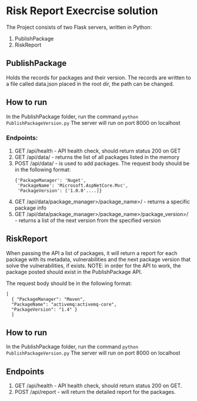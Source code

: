 # Risk Report Execrcise solution

The Project consists of two Flask servers, written in Python:
1. PublishPackage
2. RiskReport

## PublishPackage
Holds the records for packages and their version. 
The records are written to a file called data.json placed in the root dir, the path can be changed.

## How to run
In the PublishPackage folder, run the command ```python PublishPackageVersion.py```
The server will run on port 8000 on localhost

### Endpoints:

1. GET /api/health - API health check, should return status 200 on GET 
2. GET /api/data/ - returns the list of all packages listed in the memory
3. POST /api/data/ - is used to add packages. The request body should be in the following format:
    ```
    {'PackageManager': 'Nuget',
     'PackageName': 'Microsoft.AspNetCore.Mvc',
     'PackageVersion': ['1.0.0'....]}
    ```
4. GET /api/data/package_manager>/package_name>/ - returns a specific package info
5. GET /api/data/package_manager>/package_name>/package_version>/ - returns a list of the next version from the specified version 

## RiskReport
When passing the API a list of packages, it will return a report for each package with its metadata, vulnerabilities and the next package version that solve the vulnerabilities, if exists.
NOTE: in order for the API to work, the package posted should exist in the PublishPackage API.

The request body should be in the following format: 
```
[
  { "PackageManager": "Maven",
  "PackageName": "activemq:activemq-core",
  "PackageVersion": "1.4" }
  ]
```

## How to run
In the PublishPackage folder, run the command ```python PublishPackageVersion.py```
The server will run on port 8000 on localhost

## Endpoints
1. GET /api/health - API health check, should return status 200 on GET.
2. POST /api/report - will return the detailed report for the packages. 

